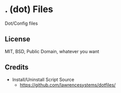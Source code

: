 # . (dot) Files 

Dot/Config files

## License

MIT, BSD, Public Domain, whatever you want


## Credits


* Install/Uninstall Script Source
  * https://github.com/lawrencesystems/dotfiles/
